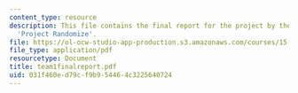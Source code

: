 ```yaml
---
content_type: resource
description: This file contains the final report for the project by the students named
  'Project Randomize'.
file: https://ol-ocw-studio-app-production.s3.amazonaws.com/courses/15-568a-practical-information-technology-management-spring-2005/031f460ed79cf9b954464c3225640724_team1finalreport.pdf
file_type: application/pdf
resourcetype: Document
title: team1finalreport.pdf
uid: 031f460e-d79c-f9b9-5446-4c3225640724
---
```


